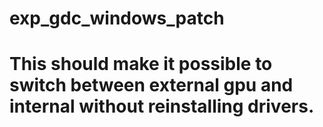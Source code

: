 # exp_gdc_windows_patch

# This should make it possible to switch between external gpu and internal without reinstalling drivers.
